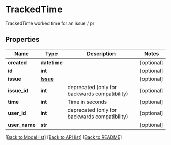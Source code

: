 # TrackedTime

TrackedTime worked time for an issue / pr

## Properties
Name | Type | Description | Notes
------------ | ------------- | ------------- | -------------
**created** | **datetime** |  | [optional] 
**id** | **int** |  | [optional] 
**issue** | [**Issue**](Issue.md) |  | [optional] 
**issue_id** | **int** | deprecated (only for backwards compatibility) | [optional] 
**time** | **int** | Time in seconds | [optional] 
**user_id** | **int** | deprecated (only for backwards compatibility) | [optional] 
**user_name** | **str** |  | [optional] 

[[Back to Model list]](../README.md#documentation-for-models) [[Back to API list]](../README.md#documentation-for-api-endpoints) [[Back to README]](../README.md)


